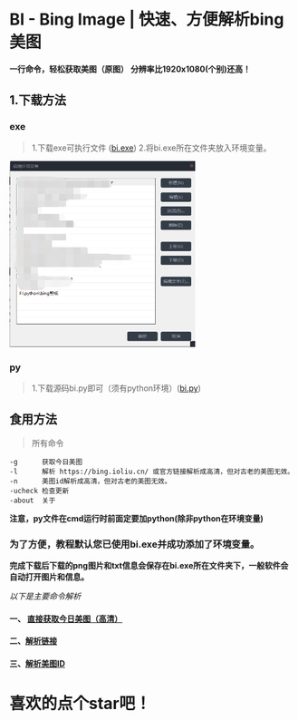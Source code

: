 # BI - Bing Image | 快速、方便解析bing美图
**一行命令，轻松获取美图（原图）**
**分辨率比1920x1080(个别)还高！**


## 1.下载方法
### exe
>1.下载exe可执行文件 ([bi.exe](https://github.com/chinaxwredstone/bi/releases/ "下载"))
2.将bi.exe所在文件夹放入环境变量。
<img src="/img/pathSet.png" width="328" height="328"/>

### py
>1.下载源码bi.py即可（须有python环境）([bi.py](https://github.com/chinaxwredstone/bi/releases/ "下载"))

## 食用方法
>所有命令
```
-g      获取今日美图
-l      解析 https://bing.ioliu.cn/ 或官方链接解析成高清，但对古老的美图无效。  
-n      美图id解析成高清，但对古老的美图无效。
-ucheck 检查更新
-about  关于

```



**注意，py文件在cmd运行时前面定要加python(除非python在环境变量)**  
### 为了方便，教程默认您已使用bi.exe并成功添加了环境变量。
**完成下载后下载的png图片和txt信息会保存在bi.exe所在文件夹下，一般软件会自动打开图片和信息。**

*以下是主要命令解析*
#### 一、 <a href="/useG.md" target="_blank">直接获取今日美图（高清）</a> 

#### 二、<a href="/useL.md" target="_blank">解析链接</a>

#### 三、<a href="/useN.md" target="_blank">解析美图ID</a>





# 喜欢的点个star吧！
